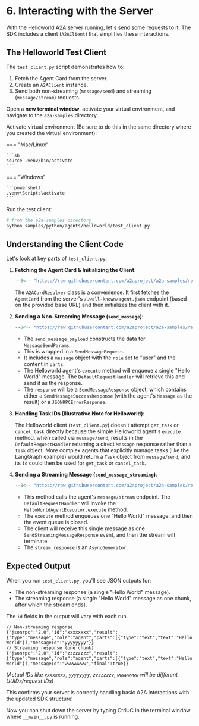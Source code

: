 # 6. Interacting with the Server

With the Helloworld A2A server running, let's send some requests to it. The SDK includes a client (`A2AClient`) that simplifies these interactions.

## The Helloworld Test Client

The `test_client.py` script demonstrates how to:

1. Fetch the Agent Card from the server.
2. Create an `A2AClient` instance.
3. Send both non-streaming (`message/send`) and streaming (`message/stream`) requests.

Open a **new terminal window**, activate your virtual environment, and navigate to the `a2a-samples` directory.

Activate virtual environment (Be sure to do this in the same directory where you created the virtual environment):

=== "Mac/Linux"

    ```sh
    source .venv/bin/activate
    ```

=== "Windows"

    ```powershell
    .venv\Scripts\activate
    ```

Run the test client:

```bash
# from the a2a-samples directory
python samples/python/agents/helloworld/test_client.py
```

## Understanding the Client Code

Let's look at key parts of `test_client.py`:

1. **Fetching the Agent Card & Initializing the Client**:

    ```python { .no-copy }
    --8<-- "https://raw.githubusercontent.com/a2aproject/a2a-samples/refs/heads/main/samples/python/agents/helloworld/test_client.py:A2ACardResolver"
    ```

    The `A2ACardResolver` class is a convenience. It first fetches the `AgentCard` from the server's `/.well-known/agent.json` endpoint (based on the provided base URL) and then initializes the client with it.

2. **Sending a Non-Streaming Message (`send_message`)**:

    ```python { .no-copy }
    --8<-- "https://raw.githubusercontent.com/a2aproject/a2a-samples/refs/heads/main/samples/python/agents/helloworld/test_client.py:send_message"
    ```

    - The `send_message_payload` constructs the data for `MessageSendParams`.
    - This is wrapped in a `SendMessageRequest`.
    - It includes a `message` object with the `role` set to "user" and the content in `parts`.
    - The Helloworld agent's `execute` method will enqueue a single "Hello World" message. The `DefaultRequestHandler` will retrieve this and send it as the response.
    - The `response` will be a `SendMessageResponse` object, which contains either a `SendMessageSuccessResponse` (with the agent's `Message` as the result) or a `JSONRPCErrorResponse`.

3. **Handling Task IDs (Illustrative Note for Helloworld)**:

    The Helloworld client (`test_client.py`) doesn't attempt `get_task` or `cancel_task` directly because the simple Helloworld agent's `execute` method, when called via `message/send`, results in the `DefaultRequestHandler` returning a direct `Message` response rather than a `Task` object. More complex agents that explicitly manage tasks (like the LangGraph example) would return a `Task` object from `message/send`, and its `id` could then be used for `get_task` or `cancel_task`.

4. **Sending a Streaming Message (`send_message_streaming`)**:

    ```python { .no-copy }
    --8<-- "https://raw.githubusercontent.com/a2aproject/a2a-samples/refs/heads/main/samples/python/agents/helloworld/test_client.py:send_message_streaming"
    ```

    - This method calls the agent's `message/stream` endpoint. The `DefaultRequestHandler` will invoke the `HelloWorldAgentExecutor.execute` method.
    - The `execute` method enqueues one "Hello World" message, and then the event queue is closed.
    - The client will receive this single message as one `SendStreamingMessageResponse` event, and then the stream will terminate.
    - The `stream_response` is an `AsyncGenerator`.

## Expected Output

When you run `test_client.py`, you'll see JSON outputs for:

- The non-streaming response (a single "Hello World" message).
- The streaming response (a single "Hello World" message as one chunk, after which the stream ends).

The `id` fields in the output will vary with each run.

```console { .no-copy }
// Non-streaming response
{"jsonrpc":"2.0","id":"xxxxxxxx","result":{"type":"message","role":"agent","parts":[{"type":"text","text":"Hello World"}],"messageId":"yyyyyyyy"}}
// Streaming response (one chunk)
{"jsonrpc":"2.0","id":"zzzzzzzz","result":{"type":"message","role":"agent","parts":[{"type":"text","text":"Hello World"}],"messageId":"wwwwwwww","final":true}}
```

_(Actual IDs like `xxxxxxxx`, `yyyyyyyy`, `zzzzzzzz`, `wwwwwwww` will be different UUIDs/request IDs)_

This confirms your server is correctly handling basic A2A interactions with the updated SDK structure!

Now you can shut down the server by typing Ctrl+C in the terminal window where `__main__.py` is running.
